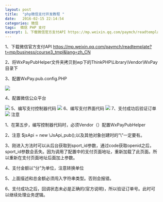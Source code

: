 ```yaml
---
layout: post
title:  "php微信支付开发教程 "
date:   2016-02-15 22:14:54
categories: 微信
tags:  微信 PHP 支付
excerpt: 1、下载微信官方支付API https://mp.weixin.qq.com/paymch/readtemplate?t=mp/business/course3_tmpl&lang=zh_CN
---
```

1、下载微信官方支付API https://mp.weixin.qq.com/paymch/readtemplate?t=mp/business/course3_tmpl&lang=zh_CN

2、将WxPayPubHelper文件夹拷贝到wp下的ThinkPHP\Library\Vendor\WxPay 目录下

3、配置WxPay.pub.config.PHP

![](http://img.blog.csdn.net/20150924175001777)

4、配置微信公众平台

![](http://img.blog.csdn.net/20150924175325013)
5、编写支付控制器代码 
![](http://img.blog.csdn.net/20150924180008680)
6、编写支付界面代码 
![](http://img.blog.csdn.net/20150924180242721)
7、支付成功后验证订单 
![](http://img.blog.csdn.net/20150924180433112)
注意

1、在第五步，编写控制器代码时，必须Vendor（）配置WxPayPubHelper

2、注意 $jsApi = new \JsApi_pub();以及其他对象创建时的”\”一定要有。

3、刚进入方法时可以从后台获取到sport_id参数，通过code获取openid之后，sport_id参数会丢失。因为调用了配置中的支付页面地址，重新加载了此页面。所以重新在支付页面地址后面加上参数。

4、支付金额以“分”为单位，注意转换单位

5、上面描述和总金额必须闯入字符串类型。否则会报错。

6、支付成功之后，回调状态未必是正确的(官方说明)，所以验证订单号。此时可以继续处理业务逻辑。


